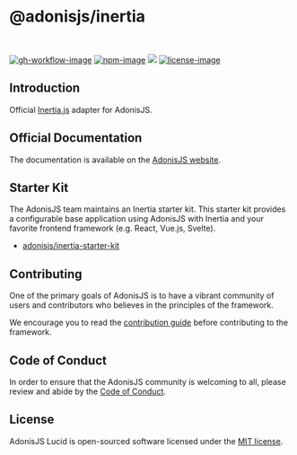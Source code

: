 # @adonisjs/inertia

<br />

[![gh-workflow-image]][gh-workflow-url] [![npm-image]][npm-url] ![][typescript-image] [![license-image]][license-url]

## Introduction
Official [Inertia.js](https://inertiajs.com/) adapter for AdonisJS.

## Official Documentation
The documentation is available on the [AdonisJS website](https://docs.adonisjs.com/guides/inertia/).

## Starter Kit
The AdonisJS team maintains an Inertia starter kit. This starter kit provides a configurable base application using AdonisJS with Inertia and your favorite frontend framework (e.g. React, Vue.js, Svelte).

- [adonisjs/inertia-starter-kit](https://github.com/adonisjs/inertia-starter-kit)

## Contributing
One of the primary goals of AdonisJS is to have a vibrant community of users and contributors who believes in the principles of the framework.

We encourage you to read the [contribution guide](https://github.com/adonisjs/.github/blob/main/docs/CONTRIBUTING.md) before contributing to the framework.

## Code of Conduct
In order to ensure that the AdonisJS community is welcoming to all, please review and abide by the [Code of Conduct](https://github.com/adonisjs/.github/blob/main/docs/CODE_OF_CONDUCT.md).

## License
AdonisJS Lucid is open-sourced software licensed under the [MIT license](LICENSE.md).

[gh-workflow-image]: https://img.shields.io/github/actions/workflow/status/adonisjs/inertia/checks.yml?style=for-the-badge
[gh-workflow-url]: https://github.com/adonisjs/inertia/actions/workflows/checks.yml "Github action"

[npm-image]: https://img.shields.io/npm/v/@adonisjs/inertia/latest.svg?style=for-the-badge&logo=npm
[npm-url]: https://www.npmjs.com/package/@adonisjs/inertia/v/latest "npm"

[typescript-image]: https://img.shields.io/badge/Typescript-294E80.svg?style=for-the-badge&logo=typescript

[license-url]: LICENSE.md
[license-image]: https://img.shields.io/github/license/adonisjs/inertia?style=for-the-badge
